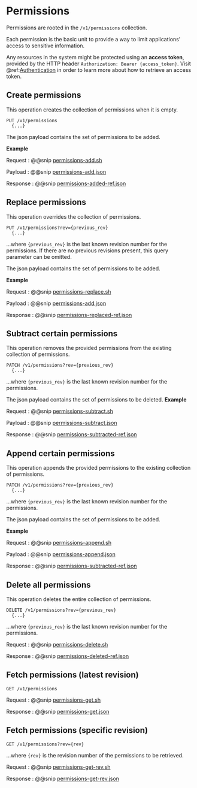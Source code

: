 # Permissions

Permissions are rooted in the `/v1/permissions` collection.

Each permission is the basic unit to provide a way to limit applications' access to sensitive information.  

Any resources in the system might be protected using an **access token**, provided by the HTTP header `Authorization: Bearer {access_token}`. Visit @ref:[Authentication](./iam-realms-api.md) in order to learn more about how to retrieve an access token.


## Create permissions

This operation creates the collection of permissions when it is empty.
```
PUT /v1/permissions
  {...}
```

The json payload contains the set of permissions to be added.

**Example**

Request
:   @@snip [permissions-add.sh](../assets/permissions-add.sh)

Payload
:   @@snip [permissions-add.json](../assets/permissions-add.json)

Response
:   @@snip [permissions-added-ref.json](../assets/permissions-added-ref.json)


## Replace permissions

This operation overrides the collection of permissions.
```
PUT /v1/permissions?rev={previous_rev}
  {...}
```

...where ``{previous_rev}`` is the last known revision number for the permissions.
If there are no previous revisions present, this query parameter can be omitted.

The json payload contains the set of permissions to be added.

**Example**

Request
:   @@snip [permissions-replace.sh](../assets/permissions-replace.sh)

Payload
:   @@snip [permissions-add.json](../assets/permissions-add.json)

Response
:   @@snip [permissions-replaced-ref.json](../assets/permissions-replaced-ref.json)


## Subtract certain permissions

This operation removes the provided permissions from the existing collection of permissions.

```
PATCH /v1/permissions?rev={previous_rev}
  {...}
```
...where ``{previous_rev}`` is the last known revision number for the permissions.

The json payload contains the set of permissions to be deleted.
**Example**

Request
:   @@snip [permissions-subtract.sh](../assets/permissions-subtract.sh)

Payload
:   @@snip [permissions-subtract.json](../assets/permissions-subtract.json)

Response
:   @@snip [permissions-subtracted-ref.json](../assets/permissions-subtracted-ref.json)

## Append certain permissions

This operation appends the provided permissions to the existing collection of  permissions.

```
PATCH /v1/permissions?rev={previous_rev}
  {...}
```
...where ``{previous_rev}`` is the last known revision number for the permissions.

The json payload contains the set of permissions to be added.

**Example**

Request
:   @@snip [permissions-append.sh](../assets/permissions-append.sh)

Payload
:   @@snip [permissions-append.json](../assets/permissions-append.json)

Response
:   @@snip [permissions-subtracted-ref.json](../assets/permissions-subtracted-ref.json)

## Delete all permissions

This operation deletes the entire collection of permissions.

```
DELETE /v1/permissions?rev={previous_rev}
  {...}
```

...where ``{previous_rev}`` is the last known revision number for the permissions.


Request
:   @@snip [permissions-delete.sh](../assets/permissions-delete.sh)

Response
:   @@snip [permissions-deleted-ref.json](../assets/permissions-deleted-ref.json)


## Fetch permissions (latest revision)

```
GET /v1/permissions
```

Request
:   @@snip [permissions-get.sh](../assets/permissions-get.sh)

Response
:   @@snip [permissions-get.json](../assets/permissions-get.json)

## Fetch permissions (specific revision)
```
GET /v1/permissions?rev={rev}
```

...where `{rev}` is the revision number of the permissions to be retrieved.

Request
:   @@snip [permissions-get-rev.sh](../assets/permissions-get-rev.sh)

Response
:   @@snip [permissions-get-rev.json](../assets/permissions-get-rev.json)